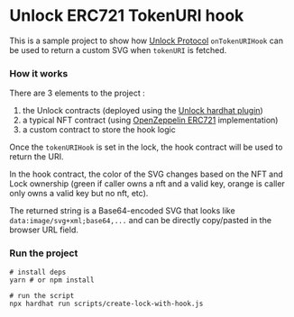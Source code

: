 # Unlock ERC721 TokenURI hook

This is a sample project to show how [Unlock Protocol](https://unlock-protocol.com) `onTokenURIHook` can be used to return a custom SVG when `tokenURI` is fetched.

### How it works

There are 3 elements to the project :

1. the Unlock contracts (deployed using the [Unlock hardhat plugin]([https://npmjs](https://www.npmjs.com/package/@unlock-protocol/hardhat-plugin)))
2. a typical NFT contract (using [OpenZeppelin ERC721](https://docs.openzeppelin.com/contracts/4.x/api/token/erc721) implementation)
3. a custom contract to store the hook logic

Once the `tokenURIHook` is set in the lock, the hook contract will be used to return the URI.

In the hook contract, the color of the SVG changes based on the NFT and Lock ownership (green if caller owns a nft and a valid key, orange is caller only owns a valid key but no nft, etc).

The returned string is a Base64-encoded SVG that looks like ```data:image/svg+xml;base64,...``` and can be directly copy/pasted in the browser URL field.


### Run the project

```shell
# install deps
yarn # or npm install

# run the script
npx hardhat run scripts/create-lock-with-hook.js
```



